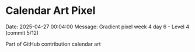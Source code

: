 # Calendar Art Pixel

Date: 2025-04-27 00:04:00
Message: Gradient pixel week 4 day 6 - Level 4 (commit 5/12)

Part of GitHub contribution calendar art
